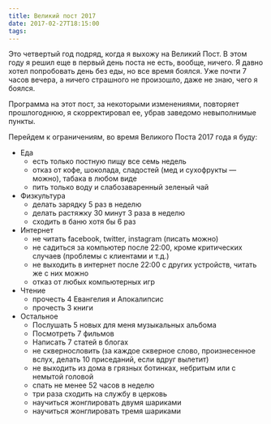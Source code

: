 ```yaml
---
title: Великий пост 2017
date: 2017-02-27T18:15:00
tags:
---
```


Это четвертый год подряд, когда я выхожу на Великий Пост. В этом году я решил еще в первый день поста не есть, вообще,
ничего. Я давно хотел попробовать день без еды, но все время боялся. Уже почти 7 часов вечера, а ничего страшного не
произошло, даже не знаю, чего я боялся.

Программа на этот пост, за некоторыми изменениями, повторяет прошлогоднюю, я скорректировал ее, убрав заведомо
невыполнимые пункты.

<!--more-->

Перейдем к ограничениям, во время Великого Поста 2017 года я буду:

* Еда
  * есть только постную пищу все семь недель
  * отказ от кофе, шоколада, сладостей (мед и сухофрукты — можно), табака в любом виде
  * пить только воду и слабозаваренный зеленый чай
* Физкультура
  * делать зарядку 5 раз в неделю
  * делать растяжку 30 минут 3 раза в неделю
  * сходить в баню хотя бы 6 раз
* Интернет
  * не читать facebook, twitter, instagram (писать можно)
  * не садиться за компьютер после 22:00, кроме критических случаев (проблемы с клиентами и т.д.)
  * не выходить в интернет после 22:00 с других устройств, читать же с них можно
  * отказ от любых компьютерных игр
* Чтение
  * прочесть 4 Евангелия и Апокалипсис
  * прочесть 3 книги
* Остальное
  * Послушать 5 новых для меня музыкальных альбома
  * Посмотреть 7 фильмов
  * Написать 7 статей в блогах
  * не сквернословить (за каждое скверное слово, произнесенное вслух, делать 10 приседаний, если вдруг вылетит)
  * не выходить из дома в грязных ботинках, небритым или с немытой головой
  * спать не менее 52 часов в неделю
  * три раза сходить на службу в церковь
  * научиться жонглировать двумя шариками
  * научиться жонглировать тремя шариками
